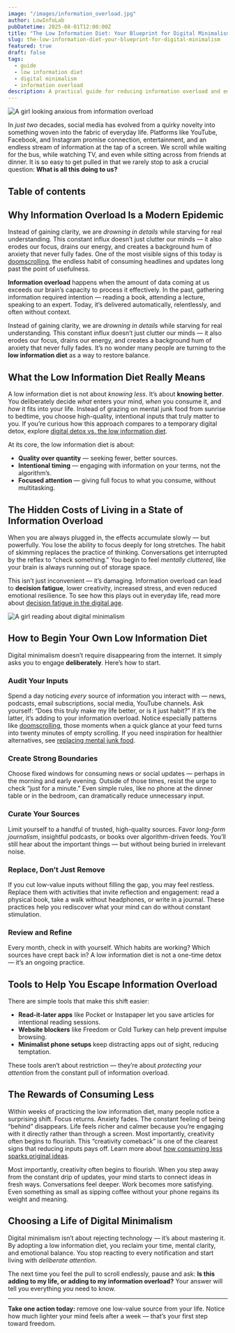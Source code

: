```yaml
---
image: "/images/information_overload.jpg"
author: LowInfoLab
pubDatetime: 2025-08-01T12:00:00Z
title: "The Low Information Diet: Your Blueprint for Digital Minimalism"
slug: the-low-information-diet-your-blueprint-for-digital-minimalism
featured: true
draft: false
tags:
  - guide
  - low information diet
  - digital minimalism
  - information overload
description: A practical guide for reducing information overload and embracing digital minimalism.
---
```


![A girl looking anxious from information overload](@/assets/images/information_overload.jpg)

In _just two_ decades, social media has evolved from a quirky novelty into something woven into the fabric of everyday life. Platforms like YouTube, Facebook, and Instagram promise connection, entertainment, and an endless stream of information at the tap of a screen. We scroll while waiting for the bus, while watching TV, and even while sitting across from friends at dinner. It is so easy to get pulled in that we rarely stop to ask a crucial question: **What is all this doing to us?**

## Table of contents

## Why Information Overload Is a Modern Epidemic

Instead of gaining clarity, we are _drowning in details_ while starving for real understanding. This constant influx doesn’t just clutter our minds — it also erodes our focus, drains our energy, and creates a background hum of anxiety that never fully fades. One of the most visible signs of this today is [doomscrolling](../why-we-cant-stop-scrolling), the endless habit of consuming headlines and updates long past the point of usefulness.

**Information overload** happens when the amount of data coming at us exceeds our brain’s capacity to process it effectively. In the past, gathering information required intention — reading a book, attending a lecture, speaking to an expert. Today, it’s delivered automatically, relentlessly, and often without context.

Instead of gaining clarity, we are _drowning in details_ while starving for real understanding. This constant influx doesn’t just clutter our minds — it also erodes our focus, drains our energy, and creates a background hum of anxiety that never fully fades. It’s no wonder many people are turning to the **low information diet** as a way to restore balance.

## What the Low Information Diet Really Means

A low information diet is not about _knowing less_. It’s about **knowing better**. You deliberately decide _what_ enters your mind, _when_ you consume it, and _how_ it fits into your life. Instead of grazing on mental junk food from sunrise to bedtime, you choose high-quality, intentional inputs that truly matter to you. If you’re curious how this approach compares to a temporary digital detox, explore [digital detox vs. the low information diet](../posts/digital-detox-vs-low-information-diet).

At its core, the low information diet is about:

- **Quality over quantity** — seeking fewer, better sources.
- **Intentional timing** — engaging with information on your terms, not the algorithm’s.
- **Focused attention** — giving full focus to what you consume, without multitasking.

## The Hidden Costs of Living in a State of Information Overload

When you are always plugged in, the effects accumulate slowly — but powerfully. You lose the ability to focus deeply for long stretches. The habit of skimming replaces the practice of thinking. Conversations get interrupted by the reflex to “check something.” You begin to feel _mentally cluttered_, like your brain is always running out of storage space.

This isn’t just inconvenient — it’s damaging. Information overload can lead to **decision fatigue**, lower creativity, increased stress, and even reduced emotional resilience. To see how this plays out in everyday life, read more about [decision fatigue in the digital age](../posts/decision-fatigue-digital-age).

![A girl reading about digital minimalism](@/assets/images/digital_minimalism.jpg)

## How to Begin Your Own Low Information Diet

Digital minimalism doesn’t require disappearing from the internet. It simply asks you to engage **deliberately**. Here’s how to start.

### Audit Your Inputs

Spend a day noticing _every_ source of information you interact with — news, podcasts, email subscriptions, social media, YouTube channels. Ask yourself: “Does this truly make my life better, or is it just habit?” If it’s the latter, it’s adding to your information overload. Notice especially patterns like [doomscrolling](../posts/why-we-cant-stop-scrolling), those moments when a quick glance at your feed turns into twenty minutes of empty scrolling. If you need inspiration for healthier alternatives, see [replacing mental junk food](../posts/replacing-mental-junk-food).

### Create Strong Boundaries

Choose fixed windows for consuming news or social updates — perhaps in the morning and early evening. Outside of those times, resist the urge to check “just for a minute.” Even simple rules, like no phone at the dinner table or in the bedroom, can dramatically reduce unnecessary input.

### Curate Your Sources

Limit yourself to a handful of trusted, high-quality sources. Favor _long-form journalism_, insightful podcasts, or books over algorithm-driven feeds. You’ll still hear about the important things — but without being buried in irrelevant noise.

### Replace, Don’t Just Remove

If you cut low-value inputs without filling the gap, you may feel restless. Replace them with activities that invite reflection and engagement: read a physical book, take a walk without headphones, or write in a journal. These practices help you rediscover what your mind can do without constant stimulation.

### Review and Refine

Every month, check in with yourself. Which habits are working? Which sources have crept back in? A low information diet is not a one-time detox — it’s an ongoing practice.

## Tools to Help You Escape Information Overload

There are simple tools that make this shift easier:

- **Read-it-later apps** like Pocket or Instapaper let you save articles for intentional reading sessions.
- **Website blockers** like Freedom or Cold Turkey can help prevent impulse browsing.
- **Minimalist phone setups** keep distracting apps out of sight, reducing temptation.

These tools aren’t about restriction — they’re about _protecting your attention_ from the constant pull of information overload.

## The Rewards of Consuming Less

Within weeks of practicing the low information diet, many people notice a surprising shift. Focus returns. Anxiety fades. The constant feeling of being “behind” disappears. Life feels richer and calmer because you’re engaging with it directly rather than through a screen. Most importantly, creativity often begins to flourish. This “creativity comeback” is one of the clearest signs that reducing inputs pays off. Learn more about [how consuming less sparks original ideas](../posts/the-creativity-comeback).

Most importantly, creativity often begins to flourish. When you step away from the constant drip of updates, your mind starts to connect ideas in fresh ways. Conversations feel deeper. Work becomes more satisfying. Even something as small as sipping coffee without your phone regains its weight and meaning.

## Choosing a Life of Digital Minimalism

Digital minimalism isn’t about rejecting technology — it’s about mastering it. By adopting a low information diet, you reclaim your time, mental clarity, and emotional balance. You stop reacting to every notification and start living with _deliberate attention_.

The next time you feel the pull to scroll endlessly, pause and ask: **Is this adding to my life, or adding to my information overload?** Your answer will tell you everything you need to know.

---

**Take one action today:** remove one low-value source from your life. Notice how much lighter your mind feels after a week — that’s your first step toward freedom.
